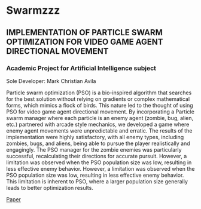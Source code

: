 # Swarmzzz
## IMPLEMENTATION OF PARTICLE SWARM OPTIMIZATION FOR VIDEO GAME AGENT DIRECTIONAL MOVEMENT
### Academic Project for Artificial Intelligence subject

Sole Developer: Mark Christian Avila

Particle swarm optimization 
(PSO) is a bio-inspired algorithm that searches 
for the best solution without relying on gradients 
or complex mathematical forms, which mimics a 
flock of birds. This nature led to the thought of 
using PSO for video game agent directional 
movement. By incorporating a Particle swarm 
manager where each particle is an enemy agent 
(zombie, bug, alien, etc.) partnered with arcade 
style mechanics, we developed a game where 
enemy agent movements were unpredictable and 
erratic. The results of the implementation were 
highly satisfactory, with all enemy types, 
including zombies, bugs, and aliens, being able to 
pursue the player realistically and engagingly. 
The PSO manager for the zombie enemies was 
particularly successful, recalculating their 
directions for accurate pursuit. However, a 
limitation was observed when the PSO population 
size was low, resulting in less effective enemy 
behavior. However, a limitation was observed 
when the PSO population size was low, resulting 
in less effective enemy behavior. This limitation is 
inherent to PSO, where a larger population size
generally leads to better optimization results.


[Paper](https://github.com/Mark-Avila/swarmzzz/files/14142372/AI.project.-.Documentation.pdf)
